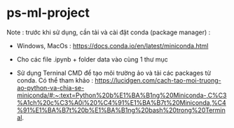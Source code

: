 # ps-ml-project
Note : trước khi sử dụng, cần tải và cài đặt conda (package manager) :
 - Windows, MacOs : https://docs.conda.io/en/latest/miniconda.html
 
 - Cho các file .ipynb + folder data vào cùng 1 thư mục
 - Sử dụng Terninal CMD để tạo môi trường ảo và tải các packages từ conda. Có thể tham khảo : https://lucidgen.com/cach-tao-moi-truong-ao-python-va-chia-se-miniconda/#:~:text=Python%20b%E1%BA%B1ng%20Miniconda-,C%C3%A1ch%20c%C3%A0i%20%C4%91%E1%BA%B7t%20Miniconda,%C4%91%E1%BA%B7t%20b%E1%BA%B1ng%20bash%20trong%20Terminal. 
